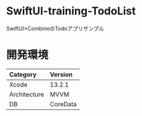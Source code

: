 # SwiftUI-training-TodoList
SwiftUI×CombineのTodoアプリサンプル

# 開発環境

|Category | Version |
|:-----------|:------------|
| Xcode | 13.2.1 |
| Architecture | MVVM |
| DB | CoreData |
